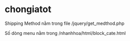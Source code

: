 # chongiatot

Shipping Method nằm trong file /jquery/get_medthod.php

Số dòng menu nằm trong /nhanhhoa/html/block_cate.html
